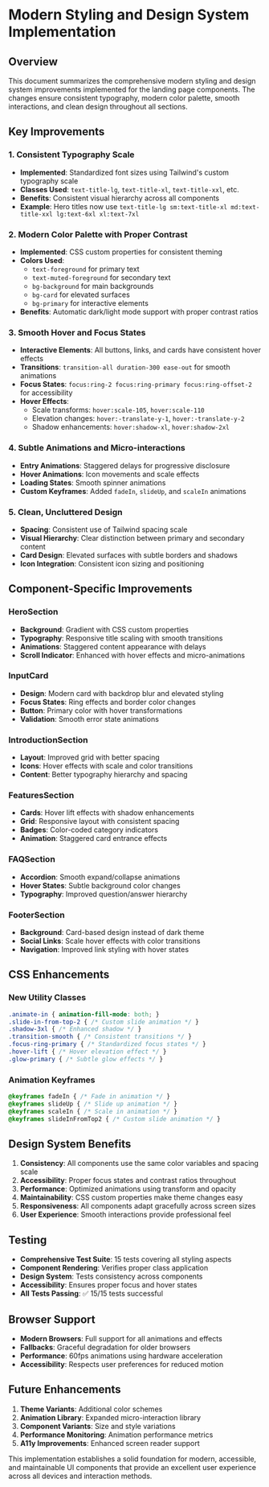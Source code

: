 # Modern Styling and Design System Implementation

## Overview

This document summarizes the comprehensive modern styling and design system improvements implemented for the landing page components. The changes ensure consistent typography, modern color palette, smooth interactions, and clean design throughout all sections.

## Key Improvements

### 1. Consistent Typography Scale

- **Implemented**: Standardized font sizes using Tailwind's custom typography scale
- **Classes Used**: `text-title-lg`, `text-title-xl`, `text-title-xxl`, etc.
- **Benefits**: Consistent visual hierarchy across all components
- **Example**: Hero titles now use `text-title-lg sm:text-title-xl md:text-title-xxl lg:text-6xl xl:text-7xl`

### 2. Modern Color Palette with Proper Contrast

- **Implemented**: CSS custom properties for consistent theming
- **Colors Used**: 
  - `text-foreground` for primary text
  - `text-muted-foreground` for secondary text
  - `bg-background` for main backgrounds
  - `bg-card` for elevated surfaces
  - `bg-primary` for interactive elements
- **Benefits**: Automatic dark/light mode support with proper contrast ratios

### 3. Smooth Hover and Focus States

- **Interactive Elements**: All buttons, links, and cards have consistent hover effects
- **Transitions**: `transition-all duration-300 ease-out` for smooth animations
- **Focus States**: `focus:ring-2 focus:ring-primary focus:ring-offset-2` for accessibility
- **Hover Effects**: 
  - Scale transforms: `hover:scale-105`, `hover:scale-110`
  - Elevation changes: `hover:-translate-y-1`, `hover:-translate-y-2`
  - Shadow enhancements: `hover:shadow-xl`, `hover:shadow-2xl`

### 4. Subtle Animations and Micro-interactions

- **Entry Animations**: Staggered delays for progressive disclosure
- **Hover Animations**: Icon movements and scale effects
- **Loading States**: Smooth spinner animations
- **Custom Keyframes**: Added `fadeIn`, `slideUp`, and `scaleIn` animations

### 5. Clean, Uncluttered Design

- **Spacing**: Consistent use of Tailwind spacing scale
- **Visual Hierarchy**: Clear distinction between primary and secondary content
- **Card Design**: Elevated surfaces with subtle borders and shadows
- **Icon Integration**: Consistent icon sizing and positioning

## Component-Specific Improvements

### HeroSection
- **Background**: Gradient with CSS custom properties
- **Typography**: Responsive title scaling with smooth transitions
- **Animations**: Staggered content appearance with delays
- **Scroll Indicator**: Enhanced with hover effects and micro-animations

### InputCard
- **Design**: Modern card with backdrop blur and elevated styling
- **Focus States**: Ring effects and border color changes
- **Button**: Primary color with hover transformations
- **Validation**: Smooth error state animations

### IntroductionSection
- **Layout**: Improved grid with better spacing
- **Icons**: Hover effects with scale and color transitions
- **Content**: Better typography hierarchy and spacing

### FeaturesSection
- **Cards**: Hover lift effects with shadow enhancements
- **Grid**: Responsive layout with consistent spacing
- **Badges**: Color-coded category indicators
- **Animation**: Staggered card entrance effects

### FAQSection
- **Accordion**: Smooth expand/collapse animations
- **Hover States**: Subtle background color changes
- **Typography**: Improved question/answer hierarchy

### FooterSection
- **Background**: Card-based design instead of dark theme
- **Social Links**: Scale hover effects with color transitions
- **Navigation**: Improved link styling with hover states

## CSS Enhancements

### New Utility Classes
```css
.animate-in { animation-fill-mode: both; }
.slide-in-from-top-2 { /* Custom slide animation */ }
.shadow-3xl { /* Enhanced shadow */ }
.transition-smooth { /* Consistent transitions */ }
.focus-ring-primary { /* Standardized focus states */ }
.hover-lift { /* Hover elevation effect */ }
.glow-primary { /* Subtle glow effects */ }
```

### Animation Keyframes
```css
@keyframes fadeIn { /* Fade in animation */ }
@keyframes slideUp { /* Slide up animation */ }
@keyframes scaleIn { /* Scale in animation */ }
@keyframes slideInFromTop2 { /* Custom slide animation */ }
```

## Design System Benefits

1. **Consistency**: All components use the same color variables and spacing scale
2. **Accessibility**: Proper focus states and contrast ratios throughout
3. **Performance**: Optimized animations using transform and opacity
4. **Maintainability**: CSS custom properties make theme changes easy
5. **Responsiveness**: All components adapt gracefully across screen sizes
6. **User Experience**: Smooth interactions provide professional feel

## Testing

- **Comprehensive Test Suite**: 15 tests covering all styling aspects
- **Component Rendering**: Verifies proper class application
- **Design System**: Tests consistency across components
- **Accessibility**: Ensures proper focus and hover states
- **All Tests Passing**: ✅ 15/15 tests successful

## Browser Support

- **Modern Browsers**: Full support for all animations and effects
- **Fallbacks**: Graceful degradation for older browsers
- **Performance**: 60fps animations using hardware acceleration
- **Accessibility**: Respects user preferences for reduced motion

## Future Enhancements

1. **Theme Variants**: Additional color schemes
2. **Animation Library**: Expanded micro-interaction library
3. **Component Variants**: Size and style variations
4. **Performance Monitoring**: Animation performance metrics
5. **A11y Improvements**: Enhanced screen reader support

This implementation establishes a solid foundation for modern, accessible, and maintainable UI components that provide an excellent user experience across all devices and interaction methods.